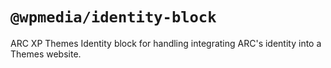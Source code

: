 # `@wpmedia/identity-block`

ARC XP Themes Identity block for handling integrating ARC's identity into a Themes website. 
